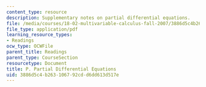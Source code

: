 ```yaml
---
content_type: resource
description: Supplementary notes on partial differential equations.
file: /media/courses/18-02-multivariable-calculus-fall-2007/3886d5c4b263106792cdd6dd613d517e_part_diff_eqn.pdf
file_type: application/pdf
learning_resource_types:
- Readings
ocw_type: OCWFile
parent_title: Readings
parent_type: CourseSection
resourcetype: Document
title: P. Partial Differential Equations
uid: 3886d5c4-b263-1067-92cd-d6dd613d517e
---
```

